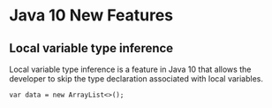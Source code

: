 # Java 10 New Features

## Local variable type inference
Local variable type inference is a feature in Java 10 that allows the developer to skip the type declaration associated with local variables.

```
var data = new ArrayList<>();
```
